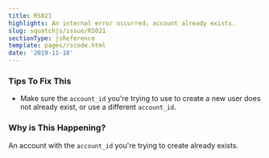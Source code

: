```yaml
---
title: RS021
highlights: An internal error occurred; account already exists.
slug: squatchjs/issue/RS021
sectionType: jsReference
template: pages/rscode.html
date: '2019-11-18'
---
```


### Tips To Fix This

 - Make sure the `account_id` you're trying to use to create a new user does not already exist, or use a different `account_id`.

### Why is This Happening?

An account with the `account_id` you're trying to create already exists.